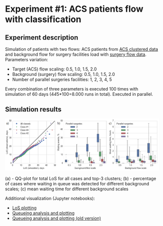 # Experiment #1: ACS patients flow with classification

## Experiment description

Simulation of patients with two flows: ACS patients from [ACS clustered data](/data/acs/) and background flow for surgery facilities load with [surgery flow data](/data/surgeries/). Parameters variation:

- Target (ACS) flow scaling: 0.5, 1.0, 1.5, 2.0
- Background (surgery) flow scaling: 0.5, 1.0, 1.5, 2.0
- Number of parallel surgeries facilities: 1, 2, 3, 4, 5

Every combination of three parameters is executed 100 times with simulation of 60 days (4*4*5*100=8.000 runs in total). Executed in parallel.

## Simulation results

![Simulation results](/pics/SiH_paper_fig_10.png)

(a) - QQ-plot for total LoS for all cases and top-3 clusters; (b) - percentage of cases where waiting in queue was detected for different background scales; (c) mean waiting time for different background scales

Additional visualization (Jupyter notebooks):

- [LoS plotting](/docs/plotting_los.ipynb) 
- [Queueing analysis and plotting](/docs/plotting_stats_multiple_scales.ipynb)
- [Queueing analysis and plotting (old version)](/docs/plotting_stats.ipynb)
